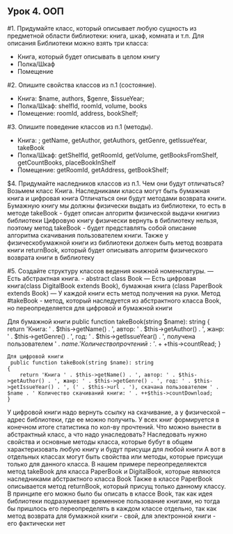 ## Урок 4. ООП
#1. Придумайте класс, который описывает любую сущность из предметной области библиотеки: книга, шкаф, комната и т.п.
Для описания Библиотеки можно взять три класса:
- Книга, который будет описывать в целом книгу
- Полка/Шкаф
- Помещение

#2. Опишите свойства классов из п.1 (состояние).
- Книга: $name, authors, $genre, $issueYear;
- Полка/Шкаф: shelfId, roomId, volume, books
- Помещение:  roomId, address, bookShelf;

#3. Опишите поведение классов из п.1 (методы).
- Книга: ; getName, getAuthor, getAuthors, getGenre, getIssueYear, takeBook
- Полка/Шкаф: getShelfId, getRoomId, getVolume, getBooksFromShelf, getCountBooks, placeBookInShelf
- Помещение: getRoomId, getAddress, getBookShelf;

$4. Придумайте наследников классов из п.1. Чем они будут отличаться?
Возьмем класс Книга. Наследниками класса могут быть бумажная книга и цифровая книга
Отличаться они будут методами возврата книги. Бумажную книгу мы должны физически выдать из библиотеки, то есть в методе takeBook - будет описан алгоритм физической выдачи книгииз библиотеки
Цифровую книгу физически вернуть в библиотеку нельзя, поэтому метод takeBook - будет представлять собой описание алгоритма скачивания пользователем книги.
Также у физическобумажной книги из библиотеки должен быть метод возврата книги returnBook, который будет описывать алгоритм физического возврата книги в библиотеку


#5. Создайте структуру классов ведения книжной номенклатуры.
— Есть абстрактная книга. - abstract class  Book
— Есть цифровая книга(class DigitalBook extends Book), бумажная книга (class PaperBook extends Book)
— У каждой книги есть метод получения на руки.
Метод #takeBook - метод, который наследуется из абстрактного класса Book, но переопределяется для цифровой и бумажной книги 

Для бумажной книги 
public function takeBook(string $name): string
    {
        return 'Книга: ' . $this->getName() . ', автор: ' . $this->getAuthor() . ', жанр: ' . $this->getGenre() . ', год: ' . $this->getIssueYear() . ', получена пользователем ' . $name . ' Количество прочтений: ' . ++$this->countRead;
    }

    Для цифровой книги
     public function takeBook(string $name): string
    {
        return 'Книга ' . $this->getName() . ', автор: ' . $this->getAuthor() . ', жанр: ' . $this->getGenre() . ', год: ' . $this->getIssueYear() . ', (' . $this->url . '), скачана пользователем ' . $name . ' Количество скачиваний книги: ' . ++$this->countDownload;
    }



У цифровой книги надо вернуть ссылку на скачивание, а у физической – адрес библиотеки, где ее можно получить. У всех книг формируется в конечном итоге статистика по кол-ву прочтений.
Что можно вынести в абстрактный класс, а что надо унаследовать?
Наследовать нужно свойства и основные методы класса, которые бубут в общем характеризовать любую книгу и будут присущи для любой книги
А вот в отдельных классах могут быть свойства или методы, которые присущи только для данного класса. В нашем примере переопределяектся метод takeBook для класса PaperBook и DigitalBook, которые являются наследниками абстрактного класса Book
Также в классе PaperBook описывается метод returnBook, который присущ только данному классу. В принципе его можно было бы описать в классе Book, так как идея библиотеки подразумевает временное пользование книгами, но тогда бы пришлось его переопределять в каждом классе отдельно, так как метод возврата для бумажной книги - свой, для электронной книги - его фактически нет